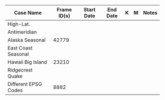 | Case Name            | Frame ID(s) | Start Date | End Date | K | M | Notes |
|----------------------|-------|---|---|---|---|---|
| High-Lat.            |       |   |   |   |   |   |
| Antimeridian         |       |   |   |   |   |   |
| Alaska Seasonal      | 42779 |   |   |   |   |   |
| East Coast Seasonal  |       |   |   |   |   |   |
| Hawaii Big Island    | 23210 |   |   |   |   |   |
| Ridgecrest Quake     |       |   |   |   |   |   |
| Different EPSG Codes | 8882  |   |   |   |   |   |
